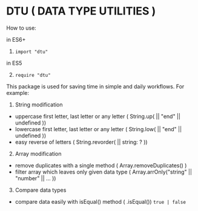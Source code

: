
# DTU ( DATA TYPE UTILITIES )

How to use:

  in ES6+

  1. `import "dtu"`

  in ES5 

  2. `require "dtu"`


This package is used for saving time in simple and daily workflows. For example: 
  1. String modification

  * uppercase first letter, last letter or any letter ( String.up( <number> || "end" || undefined ))
  * lowercase first letter, last letter or any letter ( String.low( <number> || "end" || undefined ))
  * easy reverse of letters ( String.revorder( <string> || string: ? ))

  2. Array modification

  * remove duplicates with a single method ( Array.removeDuplicates() )
  * filter array which leaves only given data type ( Array.arrOnly("string" || "number" || ... ))
 
  3. Compare data types

  * compare data easily with isEqual() method ( <data>.isEqual(<comparedData>))
    `true | false` 